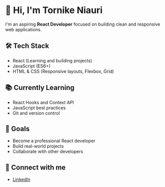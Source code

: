 # 👋 Hi, I'm Tornike Niauri

I'm an aspiring **React Developer** focused on building clean and responsive web applications.

## 🛠️ Tech Stack
- React (Learning and building projects)
- JavaScript (ES6+)
- HTML & CSS (Responsive layouts, Flexbox, Grid)

## 📚 Currently Learning
- React Hooks and Context API
- JavaScript best practices
- Git and version control

## 🚀 Goals
- Become a professional React developer
- Build real-world projects
- Collaborate with other developers

## 🔗 Connect with me
- [LinkedIn](http://linkedin.com/in/tornike-niauri-03596718b)
  
<!---
NiauriT/NiauriT is a ✨ special ✨ repository because its `README.md` (this file) appears on your GitHub profile.
You can click the Preview link to take a look at your changes.
--->
